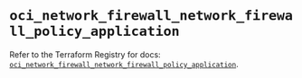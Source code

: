 # `oci_network_firewall_network_firewall_policy_application`

Refer to the Terraform Registry for docs: [`oci_network_firewall_network_firewall_policy_application`](https://registry.terraform.io/providers/hashicorp/oci/7.19.0/docs/resources/network_firewall_network_firewall_policy_application).
